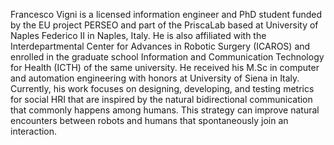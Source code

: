 Francesco Vigni is a licensed information engineer and PhD student funded by the EU project PERSEO and part of the PriscaLab based at University of Naples Federico II in Naples, Italy. He is also affiliated with the Interdepartmental Center for Advances in Robotic Surgery (ICAROS) and enrolled in the graduate school Information and Communication Technology for Health (ICTH) of the same university. He received his M.Sc in computer and automation engineering with honors at University of Siena in Italy. Currently, his work focuses on designing, developing, and testing metrics for social HRI that are inspired by the natural bidirectional communication that commonly happens among humans. This strategy can improve natural encounters between robots and humans that spontaneously join an interaction.
